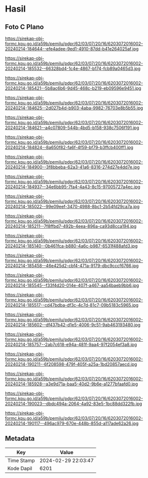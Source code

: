 # Hasil

## Foto C Plano

https://sirekap-obj-formc.kpu.go.id/a59b/pemilu/pdpr/62/03/07/20/16/6203072016002-20240214-184644--efe4adee-9ed1-4910-87dd-b41e264025af.jpg

https://sirekap-obj-formc.kpu.go.id/a59b/pemilu/pdpr/62/03/07/20/16/6203072016002-20240214-185532--66328bd4-1c4e-4867-b174-fcb89a0465d3.jpg

https://sirekap-obj-formc.kpu.go.id/a59b/pemilu/pdpr/62/03/07/20/16/6203072016002-20240214-185421--5b8ac6b6-9d45-468c-b219-eb09596e9451.jpg

https://sirekap-obj-formc.kpu.go.id/a59b/pemilu/pdpr/62/03/07/20/16/6203072016002-20240214-184625--2d027b4d-b903-4aba-9982-76703e8b5b55.jpg

https://sirekap-obj-formc.kpu.go.id/a59b/pemilu/pdpr/62/03/07/20/16/6203072016002-20240214-184621--a4c07809-544b-4bd5-b158-938c7506f191.jpg

https://sirekap-obj-formc.kpu.go.id/a59b/pemilu/pdpr/62/03/07/20/16/6203072016002-20240214-184824--8a650f82-fa6f-4f59-bf79-b3ffcb400ff1.jpg

https://sirekap-obj-formc.kpu.go.id/a59b/pemilu/pdpr/62/03/07/20/16/6203072016002-20240214-184900--3f8bbeba-62a3-41a6-8316-274d27e4dd7e.jpg

https://sirekap-obj-formc.kpu.go.id/a59b/pemilu/pdpr/62/03/07/20/16/6203072016002-20240214-184937--34e6bb95-7fa4-4a43-8c15-97005727a4ec.jpg

https://sirekap-obj-formc.kpu.go.id/a59b/pemilu/pdpr/62/03/07/20/16/6203072016002-20240214-185022--99e09eef-3470-4988-8bc1-2b54fd29ca7a.jpg

https://sirekap-obj-formc.kpu.go.id/a59b/pemilu/pdpr/62/03/07/20/16/6203072016002-20240214-185211--7f8ffbd7-492b-4eea-896a-ca93d8cca194.jpg

https://sirekap-obj-formc.kpu.go.id/a59b/pemilu/pdpr/62/03/07/20/16/6203072016002-20240214-185140--0b461fca-b880-4a6c-b987-6531f488afd3.jpg

https://sirekap-obj-formc.kpu.go.id/a59b/pemilu/pdpr/62/03/07/20/16/6203072016002-20240214-185458--46e425d2-cbf4-471a-9179-dbc9cccf6766.jpg

https://sirekap-obj-formc.kpu.go.id/a59b/pemilu/pdpr/62/03/07/20/16/6203072016002-20240214-185545--f33f4d20-014e-407f-a467-aa54baeb9bb6.jpg

https://sirekap-obj-formc.kpu.go.id/a59b/pemilu/pdpr/62/03/07/20/16/6203072016002-20240214-185517--cd47bdba-df3c-4c7d-81c7-09b5183c5965.jpg

https://sirekap-obj-formc.kpu.go.id/a59b/pemilu/pdpr/62/03/07/20/16/6203072016002-20240214-185602--df437b42-d1e5-4006-9c51-9ab463193480.jpg

https://sirekap-obj-formc.kpu.go.id/a59b/pemilu/pdpr/62/03/07/20/16/6203072016002-20240214-185757--2ab7c618-e94a-481f-9aa4-97f2054ef3a8.jpg

https://sirekap-obj-formc.kpu.go.id/a59b/pemilu/pdpr/62/03/07/20/16/6203072016002-20240214-190211--6f208598-479f-405f-a25a-1bd20857aecd.jpg

https://sirekap-obj-formc.kpu.go.id/a59b/pemilu/pdpr/62/03/07/20/16/6203072016002-20240214-185928--a3e9d71a-baa5-40d2-9b6e-a1277bfaafd0.jpg

https://sirekap-obj-formc.kpu.go.id/a59b/pemilu/pdpr/62/03/07/20/16/6203072016002-20240214-190023--dbdc494a-2064-4a92-83e5-1bc88dd322fb.jpg

https://sirekap-obj-formc.kpu.go.id/a59b/pemilu/pdpr/62/03/07/20/16/6203072016002-20240214-190117--496ac979-670e-448b-855d-a117ade62a26.jpg


## Metadata

| Key        | Value               |
| ---------- | ------------------- |
| Time Stamp | 2024-02-29 22:03:47 |
| Kode Dapil | 6201                |



